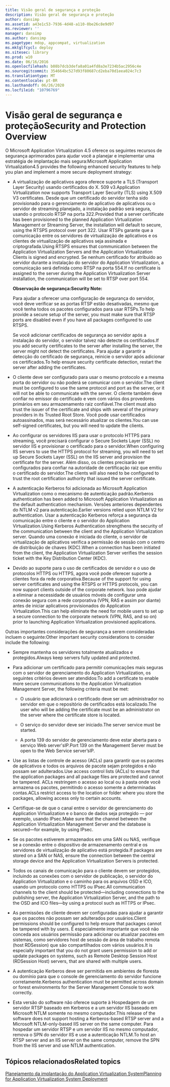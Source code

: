 ```yaml
---
title: Visão geral de segurança e proteção
description: Visão geral de segurança e proteção
author: dansimp
ms.assetid: a43e1c53-7936-4d48-a110-0be26c8e9d97
ms.reviewer: ''
manager: dansimp
ms.author: dansimp
ms.pagetype: mdop, appcompat, virtualization
ms.mktglfcycl: deploy
ms.sitesec: library
ms.prod: w10
ms.date: 06/16/2016
ms.openlocfilehash: b08b7dcb3defa8a01a4fd8a3e7234b5ac2956c4e
ms.sourcegitcommit: 354664bc527d93f80687cd2eba70d1eea024c7c3
ms.translationtype: MT
ms.contentlocale: pt-BR
ms.lasthandoff: 06/26/2020
ms.locfileid: "10796769"
---
```

# <span data-ttu-id="f5fc9-103">Visão geral de segurança e proteção</span><span class="sxs-lookup"><span data-stu-id="f5fc9-103">Security and Protection Overview</span></span>


<span data-ttu-id="f5fc9-104">O Microsoft Application Virtualization 4.5 oferece os seguintes recursos de segurança aprimorados para ajudar você a planejar e implementar uma estratégia de implantação mais segura:</span><span class="sxs-lookup"><span data-stu-id="f5fc9-104">Microsoft Application Virtualization4.5 provides the following enhanced security features to help you plan and implement a more secure deployment strategy:</span></span>

-   <span data-ttu-id="f5fc9-105">A virtualização de aplicativos agora oferece suporte a TLS (Transport Layer Security) usando certificados do X. 509 v3.</span><span class="sxs-lookup"><span data-stu-id="f5fc9-105">Application Virtualization now supports Transport Layer Security (TLS) using X.509 V3 certificates.</span></span> <span data-ttu-id="f5fc9-106">Desde que um certificado do servidor tenha sido provisionado para o gerenciamento de aplicativo de aplicativos ou o servidor de streaming planejado, a instalação padrão será segura, usando o protocolo RTSP na porta 322.</span><span class="sxs-lookup"><span data-stu-id="f5fc9-106">Provided that a server certificate has been provisioned to the planned Application Virtualization Management or Streaming Server, the installation will default to secure, using the RTSPS protocol over port 322.</span></span> <span data-ttu-id="f5fc9-107">Usar RTSPs garante que a comunicação entre os servidores de virtualização de aplicativos e os clientes de virtualização de aplicativos seja assinada e criptografada.</span><span class="sxs-lookup"><span data-stu-id="f5fc9-107">Using RTSPS ensures that communication between the Application Virtualization Servers and the Application Virtualization Clients is signed and encrypted.</span></span> <span data-ttu-id="f5fc9-108">Se nenhum certificado for atribuído ao servidor durante a instalação do servidor do Application Virtualization, a comunicação será definida como RTSP na porta 554.</span><span class="sxs-lookup"><span data-stu-id="f5fc9-108">If no certificate is assigned to the server during the Application Virtualization Server installation, the communication will be set to RTSP over port 554.</span></span>

    **<span data-ttu-id="f5fc9-109">Observação de segurança:</span><span class="sxs-lookup"><span data-stu-id="f5fc9-109">Security Note:</span></span>**

    <span data-ttu-id="f5fc9-110">Para ajudar a oferecer uma configuração de segurança do servidor, você deve verificar se as portas RTSP estão desativadas, mesmo que você tenha todos os pacotes configurados para usar RTSPs.</span><span class="sxs-lookup"><span data-stu-id="f5fc9-110">To help provide a secure setup of the server, you must make sure that RTSP ports are disabled even if you have all packages configured to use RTSPS.</span></span>

    <span data-ttu-id="f5fc9-111">Se você adicionar certificados de segurança ao servidor após a instalação do servidor, o servidor talvez não detecte os certificados.</span><span class="sxs-lookup"><span data-stu-id="f5fc9-111">If you add security certificates to the server after installing the server, the server might not detect the certificates.</span></span> <span data-ttu-id="f5fc9-112">Para ajudar a garantir a detecção do certificado de segurança, reinicie o servidor após adicionar os certificados.</span><span class="sxs-lookup"><span data-stu-id="f5fc9-112">To help ensure security certificate detection, restart the server after adding the certificates.</span></span>

-   <span data-ttu-id="f5fc9-113">O cliente deve ser configurado para usar o mesmo protocolo e a mesma porta do servidor ou não poderá se comunicar com o servidor.</span><span class="sxs-lookup"><span data-stu-id="f5fc9-113">The client must be configured to use the same protocol and port as the server, or it will not be able to communicate with the server.</span></span> <span data-ttu-id="f5fc9-114">O cliente também deve confiar no emissor do certificado e vem com vários dos provedores primários em seu armazenamento raiz confiável.</span><span class="sxs-lookup"><span data-stu-id="f5fc9-114">The client must also trust the issuer of the certificate and ships with several of the primary providers in its Trusted Root Store.</span></span> <span data-ttu-id="f5fc9-115">Você pode usar certificados autoassinados, mas será necessário atualizar os clientes.</span><span class="sxs-lookup"><span data-stu-id="f5fc9-115">You can use self-signed certificates, but you will need to update the clients.</span></span>

-   <span data-ttu-id="f5fc9-116">Ao configurar os servidores IIS para usar o protocolo HTTPS para streaming, você precisará configurar o Secure Sockets Layer (SSL) no servidor IIS e provisionar o certificado para o servidor.</span><span class="sxs-lookup"><span data-stu-id="f5fc9-116">When configuring IIS servers to use the HTTPS protocol for streaming, you will need to set up Secure Sockets Layer (SSL) on the IIS server and provision the certificate for the server.</span></span> <span data-ttu-id="f5fc9-117">Além disso, os clientes precisarão ser configurados para confiar na autoridade de certificação raiz que emitiu o certificado do servidor.</span><span class="sxs-lookup"><span data-stu-id="f5fc9-117">The clients will also need to be configured to trust the root certification authority that issued the server certificate.</span></span>

-   <span data-ttu-id="f5fc9-118">A autenticação Kerberos foi adicionada ao Microsoft Application Virtualization como o mecanismo de autenticação padrão.</span><span class="sxs-lookup"><span data-stu-id="f5fc9-118">Kerberos authentication has been added to Microsoft Application Virtualization as the default authentication mechanism.</span></span> <span data-ttu-id="f5fc9-119">Versões anteriores dependentes do NTLM v2 para autenticação.</span><span class="sxs-lookup"><span data-stu-id="f5fc9-119">Earlier versions relied upon NTLM V2 for authentication.</span></span> <span data-ttu-id="f5fc9-120">Usar a autenticação Kerberos reforça a segurança da comunicação entre o cliente e o servidor do Application Virtualization.</span><span class="sxs-lookup"><span data-stu-id="f5fc9-120">Using Kerberos Authentication strengthens the security of the communication between the client and the Application Virtualization server.</span></span> <span data-ttu-id="f5fc9-121">Quando uma conexão é iniciada do cliente, o servidor de virtualização de aplicativos verifica a permissão de sessão com o centro de distribuição de chaves (KDC).</span><span class="sxs-lookup"><span data-stu-id="f5fc9-121">When a connection has been initiated from the client, the Application Virtualization Server verifies the session ticket with the Key Distribution Center (KDC).</span></span>

-   <span data-ttu-id="f5fc9-122">Devido ao suporte para o uso de certificados de servidor e o uso de protocolos HTTPS ou HTTPS, agora você pode oferecer suporte a clientes fora da rede corporativa.</span><span class="sxs-lookup"><span data-stu-id="f5fc9-122">Because of the support for using server certificates and using the RTSPS or HTTPS protocols, you can now support clients outside of the corporate network.</span></span> <span data-ttu-id="f5fc9-123">Isso pode ajudar a eliminar a necessidade de usuários móveis de configurar uma conexão segura com a rede corporativa (VPN, RAS e assim por diante) antes de iniciar aplicativos provisionados do Application Virtualization.</span><span class="sxs-lookup"><span data-stu-id="f5fc9-123">This can help eliminate the need for mobile users to set up a secure connection to the corporate network (VPN, RAS, and so on) prior to launching Application Virtualization provisioned applications.</span></span>

<span data-ttu-id="f5fc9-124">Outras importantes considerações de segurança a serem consideradas incluem o seguinte:</span><span class="sxs-lookup"><span data-stu-id="f5fc9-124">Other important security considerations to consider include the following:</span></span>

-   <span data-ttu-id="f5fc9-125">Sempre mantenha os servidores totalmente atualizados e protegidos.</span><span class="sxs-lookup"><span data-stu-id="f5fc9-125">Always keep servers fully updated and protected.</span></span>

-   <span data-ttu-id="f5fc9-126">Para adicionar um certificado para permitir comunicações mais seguras com o servidor de gerenciamento do Application Virtualization, os seguintes critérios devem ser atendidos:</span><span class="sxs-lookup"><span data-stu-id="f5fc9-126">To add a certificate to enable more secure communications to the Application Virtualization Management Server, the following criteria must be met:</span></span>

    -   <span data-ttu-id="f5fc9-127">O usuário que adicionará o certificado deve ser um administrador no servidor em que o repositório de certificados está localizado.</span><span class="sxs-lookup"><span data-stu-id="f5fc9-127">The user who will be adding the certificate must be an administrator on the server where the certificate store is located.</span></span>

    -   <span data-ttu-id="f5fc9-128">O serviço do servidor deve ser iniciado.</span><span class="sxs-lookup"><span data-stu-id="f5fc9-128">The server service must be started.</span></span>

    -   <span data-ttu-id="f5fc9-129">A porta 139 do servidor de gerenciamento deve estar aberta para o serviço Web server'sIP.</span><span class="sxs-lookup"><span data-stu-id="f5fc9-129">Port 139 on the Management Server must be open to the Web Service server’sIP.</span></span>

-   <span data-ttu-id="f5fc9-130">Use as listas de controle de acesso (ACLs) para garantir que os pacotes de aplicativos e todos os arquivos de pacote sejam protegidos e não possam ser adulterados.</span><span class="sxs-lookup"><span data-stu-id="f5fc9-130">Use access control lists (ACLs) to ensure that the application packages and all package files are protected and cannot be tampered.</span></span> <span data-ttu-id="f5fc9-131">ACLs restringem o acesso ao local ou à pasta onde você armazena os pacotes, permitindo o acesso somente a determinadas contas.</span><span class="sxs-lookup"><span data-stu-id="f5fc9-131">ACLs restrict access to the location or folder where you store the packages, allowing access only to certain accounts.</span></span>

-   <span data-ttu-id="f5fc9-132">Certifique-se de que o canal entre o servidor de gerenciamento do Application Virtualization e o banco de dados seja protegido — por exemplo, usando IPsec.</span><span class="sxs-lookup"><span data-stu-id="f5fc9-132">Make sure that the channel between the Application Virtualization Management Server and the database is secured—for example, by using IPsec.</span></span>

-   <span data-ttu-id="f5fc9-133">Se os pacotes estiverem armazenados em uma SAN ou NAS, verifique se a conexão entre o dispositivo de armazenamento central e os servidores de virtualização de aplicativo está protegida.</span><span class="sxs-lookup"><span data-stu-id="f5fc9-133">If packages are stored on a SAN or NAS, ensure the connection between the central storage device and the Application Virtualization Servers is protected.</span></span>

-   <span data-ttu-id="f5fc9-134">Todos os canais de comunicação para o cliente devem ser protegidos, incluindo as conexões com o servidor de publicação, o servidor do Application Virtualization e o caminho para os arquivos OSD e ICO, usando um protocolo como HTTPS ou IPsec.</span><span class="sxs-lookup"><span data-stu-id="f5fc9-134">All communication channels to the client should be protected—including connections to the publishing server, the Application Virtualization Server, and the path to the OSD and ICO files—by using a protocol such as HTTPS or IPsec.</span></span> 

-   <span data-ttu-id="f5fc9-135">As permissões de cliente devem ser configuradas para ajudar a garantir que os pacotes não possam ser adulterados por usuários.</span><span class="sxs-lookup"><span data-stu-id="f5fc9-135">Client permissions should be configured to help ensure that packages cannot be tampered with by users.</span></span> <span data-ttu-id="f5fc9-136">É especialmente importante que você não conceda aos usuários permissão para adicionar ou atualizar pacotes em sistemas, como servidores host de sessão de área de trabalho remota (host RDSession) que são compartilhados com vários usuários.</span><span class="sxs-lookup"><span data-stu-id="f5fc9-136">It is especially important that you do not grant users permission to add or update packages on systems, such as Remote Desktop Session Host (RDSession Host) servers, that are shared with multiple users.</span></span>

-   <span data-ttu-id="f5fc9-137">A autenticação Kerberos deve ser permitida em ambientes de floresta ou domínio para que o console de gerenciamento do servidor funcione corretamente.</span><span class="sxs-lookup"><span data-stu-id="f5fc9-137">Kerberos authentication must be permitted across domain or forest environments for the Server Management Console to work correctly.</span></span>

-   <span data-ttu-id="f5fc9-138">Esta versão do software não oferece suporte à Hospedagem de um servidor RTSP baseado em Kerberos e a um servidor IIS baseado em Microsoft NTLM somente no mesmo computador.</span><span class="sxs-lookup"><span data-stu-id="f5fc9-138">This release of the software does not support hosting a Kerberos-based RTSP server and a Microsoft NTLM-only-based IIS server on the same computer.</span></span> <span data-ttu-id="f5fc9-139">Para hospedar um servidor RTSP e um servidor IIS no mesmo computador, remova o SPN do servidor IIS e use a autenticação NTLM.</span><span class="sxs-lookup"><span data-stu-id="f5fc9-139">To host an RTSP server and an IIS server on the same computer, remove the SPN from the IIS server and use NTLM authentication.</span></span>

## <span data-ttu-id="f5fc9-140">Tópicos relacionados</span><span class="sxs-lookup"><span data-stu-id="f5fc9-140">Related topics</span></span>


[<span data-ttu-id="f5fc9-141">Planejamento da implantação do Application Virtualization System</span><span class="sxs-lookup"><span data-stu-id="f5fc9-141">Planning for Application Virtualization System Deployment</span></span>](planning-for-application-virtualization-system-deployment.md)

 

 





